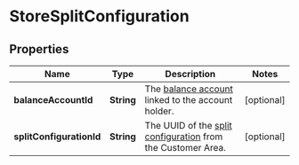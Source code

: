 

# StoreSplitConfiguration


## Properties

| Name | Type | Description | Notes |
|------------ | ------------- | ------------- | -------------|
|**balanceAccountId** | **String** | The [balance account](https://docs.adyen.com/api-explorer/#/balanceplatform/latest/get/balanceAccounts/{id}__queryParam_id) linked to the account holder. |  [optional] |
|**splitConfigurationId** | **String** | The UUID of the [split configuration](https://docs.adyen.com/platforms/split-configuration-for-stores) from the Customer Area. |  [optional] |




